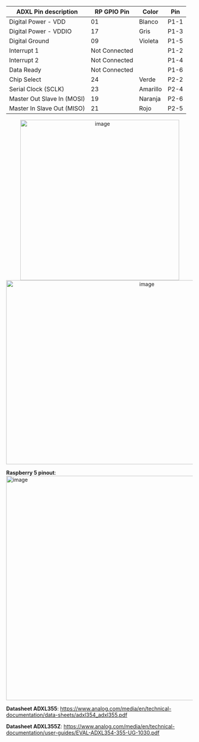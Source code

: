 | ADXL Pin description       | RP GPIO Pin      | Color    | Pin  |
|-----------                 |------------------|------    |--    |            
| Digital Power - VDD        | 01               | Blanco   | P1-1 | 
| Digital Power - VDDIO      | 17               | Gris     | P1-3 |
| Digital Ground             | 09               | Violeta  | P1-5 |
| Interrupt 1                | Not Connected    |          | P1-2 |
| Interrupt 2	               | Not Connected    |          | P1-4 |
| Data Ready                 | Not Connected    |          | P1-6 |
| Chip Select                | 24               | Verde    | P2-2 |
| Serial Clock (SCLK)        | 23               | Amarillo | P2-4 |
| Master Out Slave In (MOSI) | 19               | Naranja  | P2-6 |
| Master In Slave Out (MISO) | 21               | Rojo     | P2-5 |


<p align="center">
  <img width="429" height="433" alt="image" src="https://github.com/user-attachments/assets/ad8cc7d5-1037-4552-b3ed-95a519c955e4" />
  <img width="744" height="497" alt="image" src="https://github.com/user-attachments/assets/30948772-9725-485a-a07c-f26d5f5b5180" />
</p>

**Raspberry 5 pinout**:
<img width="872" height="606" alt="image" src="https://github.com/user-attachments/assets/60bbdf45-e39e-4180-8862-4181628f0551" />

**Datasheet ADXL355**:
https://www.analog.com/media/en/technical-documentation/data-sheets/adxl354_adxl355.pdf

**Datasheet ADXL355Z**:
https://www.analog.com/media/en/technical-documentation/user-guides/EVAL-ADXL354-355-UG-1030.pdf
